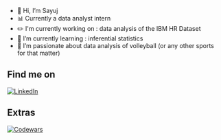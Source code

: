 - 👋 Hi, I’m Sayuj
- 📊 Currently a data analyst intern
- ✏️ I'm currently working on : data analysis of the IBM HR Dataset
- 🌱 I’m currently learning : inferential statistics
- 💞️ I’m passionate about data analysis of volleyball (or any other sports for that matter)

## Find me on
  [![LinkedIn](https://img.shields.io/badge/linkedin-%230077B5.svg?style=for-the-badge&logo=linkedin&logoColor=white)](https://www.linkedin.com/in/sayujsa/)

## Extras
  [![Codewars](https://www.codewars.com/users/sayujsa/badges/small)](https://www.codewars.com/users/sayujsa)

<!---
sayujsa/sayujsa is a ✨ special ✨ repository because its `README.md` (this file) appears on your GitHub profile.
You can click the Preview link to take a look at your changes.
--->

